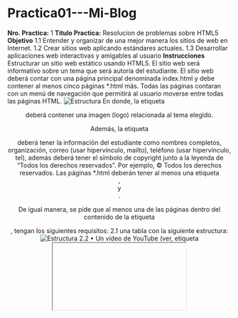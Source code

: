 # Practica01---Mi-Blog
**Nro. Practica:** 1 **Titulo Practica:** Resolucion de problemas sobre HTML5
**Objetivo**
  1.1 Entender y organizar de una mejor manera los sitios de web en Internet. 
  1.2 Crear sitios web aplicando estándares actuales.
  1.3 Desarrollar aplicaciones web interactivas y amigables al usuario
**Instrucciones**
Estructurar un sitio web estático usando HTML5. El sitio web será informativo sobre un tema que será autoría del estudiante. El sitio web deberá contar con una página principal denominada index.html y debe contener al menos cinco páginas
*.html más. Todas las páginas contaran con un menú de navegación que permitirá al usuario moverse entre todas las páginas HTML.
![Estructura](https://cdn.lynda.com/video/404710-171-635948871182575118_338x600_thumb.jpg)
En donde, la etiqueta <header> deberá contener una imagen (logo) relacionada al tema elegido.
  
Además, la etiqueta <footer> deberá tener la información del estudiante como nombres completos, organización, correo (usar hipervínculo, mailto), teléfono (usar hipervínculo, tel), además deberá tener el símbolo de copyright junto a la leyenda de “Todos los derechos reservados”. Por ejemplo, © Todos los derechos reservados.
Las páginas *.html deberán tener al menos una etiqueta <section>, <article> y <aside>.

De igual manera, se pide que al menos una de las páginas dentro del contenido de la etiqueta <article>, tengan los siguientes requisitos:
  2.1 una tabla con la siguiente estructura:
  ![Estructura](https://disenowebakus.net/imagenes/articulos/thead-tbody-tfoot-tabla-html.jpg)
  2.2 •	Un video de YouTube (ver, etiqueta <iframe>).
  2.3 •	Manejar listas ordenadas o desordenadas con al menos cinco ítems.
  2.4 •	Tener al menos cinco etiquetas de texto que se encuentran en la figura 1- 16 del texto guía de la asignatura.
 
 Asi mismo, se pide que todos los artículos tengan al menos una imagen cada uno. Se pide que todas las imágenes están almacenadas en una carpeta llamada “images”. Por lo tanto, se debe trabajar con rutas relativas.
 
Finalmente, se pide que una de las páginas tenga al menos dos secciones (<section>) con tres artículos (<article>) cada sección. Luego, cada sección debe tener un encabezado (<header>), en donde, se ubicaran enlaces que permitan
navegar entre los artículos usando id’s (ver, página 63 del texto guía).
  
  **Actividades a desarrollar**
  1.1 1.	Crear un repositorio en GitHub con el nombre “Practica01 – Mi Blog”
  1.2 2.	Realizar un commit y push por cada requerimiento de los puntos antes descritos.
  1.3 3.	Al finalizar la práctica se debe validar todas las páginas HTML creadas usando el W3C Validator.
  1.4 4.	Luego, se debe crear el archivo README del repositorio de GitHub.
  1.5 5.	Generar informe de los resultados en el formato de prácticas. Debe incluir:
    1.5.1 El desarrollo de cada uno de los puntos antes descritos así como las etiquetas HTML utilizadas para resolver cada punto
    1.5.2 b.	La evidencia de la correcta estructuración de las páginas HTML. Para lo cual, se puede generar fotografías instantáneas    (pantallazos).
    1.5.3 c.	La evidencia de la validación de cada página HTML.
    1.5.4 d.	El informe debe incluir conclusiones apropiadas.
    1.5.5 e.	En el informe se debe incluir la información de GitHub (usuario y URL del repositorio de la práctica)
    1.5.6 f.	En el informe se debe incluir la información de GitHub (usuario y URL del repositorio del Tutorial 01
- Curbside Thai)
    1.5.7 g.	En el informe se debe incluir la firma digital del estudiante.
   1.6.6 En el archivo README del repositorio debe constar la misma información del informe de resultados de la práctica que se indica en el siguiente punto.
   
**RESULTADOS OBTENIDOS:**
   1.1 •	Tener el conocimiento suficiente para que el estudiante pueda entender y organizar de una mejor manera los sitios de web y de negocios en Internet
**CONCLUSIONES:**
   •	Los estudiantes podrán organizar sitios web basados en el lenguaje de etiquetado HTML
   **RECOMENDACIONES:**
1.1 •	Probar la solución de la práctica en al menos tres navegadores web; Google Chrome, Firefox y Safari
